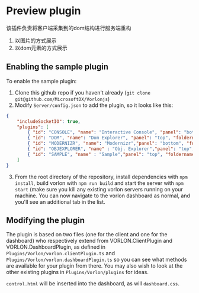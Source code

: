 # Preview plugin

该插件负责将客户端采集到的dom结构进行服务端重构
1. 以图片的方式展示
2. 以dom元素的方式展示

## Enabling the sample plugin

To enable the sample plugin:

1. Clone this github repo if you haven't already (`git clone git@github.com/MicrosoftDX/Vorlonjs`)
2. Modify `Server/config.json` to add the plugin, so it looks like this:

```json
{
    "includeSocketIO": true,
    "plugins": [
        { "id": "CONSOLE", "name": "Interactive Console", "panel": "bottom", "foldername" :  "interactiveConsole", "enabled": true},
        { "id": "DOM", "name": "Dom Explorer", "panel": "top", "foldername" : "domExplorer", "enabled": true },
        { "id": "MODERNIZR", "name": "Modernizr","panel": "bottom", "foldername" : "modernizrReport", "enabled": true },
        { "id": "OBJEXPLORER", "name" : "Obj. Explorer","panel": "top", "foldername" :  "objectExplorer", "enabled": true },
        { "id": "SAMPLE", "name" : "Sample","panel": "top", "foldername" : "sample", "enabled": true }
    ]
}
```

3. From the root directory of the repository, install dependencies with `npm install`, build vorlon with `npm run build` and start the server with `npm start` (make sure you kill any existing vorlon servers running on your machine. You can now navigate to the vorlon dashboard as normal, and you'll see an additional tab in the list.

## Modifying the plugin

The plugin is based on two files (one for the client and one for the dashboard) who respectively extend from VORLON.ClientPlugin and VORLON.DashboardPlugin, as defined in `Plugins/Vorlon/vorlon.clientPlugin.ts` and `Plugins/Vorlon/vorlon.dashboardPlugin.ts` so you can see what methods are available for your plugin from there. You may also wish to look at the other existing plugins in `Plugins/Vorlon/plugins` for ideas.

`control.html` will be inserted into the dashboard, as will `dashboard.css`.

